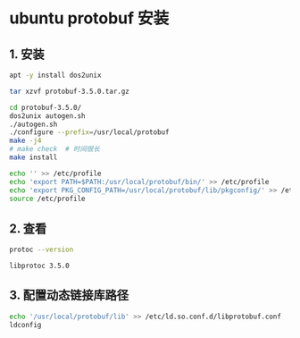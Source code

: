 # ubuntu protobuf 安装

## 1. 安装

```bash
apt -y install dos2unix

tar xzvf protobuf-3.5.0.tar.gz

cd protobuf-3.5.0/
dos2unix autogen.sh
./autogen.sh
./configure --prefix=/usr/local/protobuf
make -j4
# make check  # 时间很长
make install

echo '' >> /etc/profile
echo 'export PATH=$PATH:/usr/local/protobuf/bin/' >> /etc/profile
echo 'export PKG_CONFIG_PATH=/usr/local/protobuf/lib/pkgconfig/' >> /etc/profile
source /etc/profile
```

## 2. 查看

```bash
protoc --version
```

```text
libprotoc 3.5.0
```

## 3. 配置动态链接库路径

```bash
echo '/usr/local/protobuf/lib' >> /etc/ld.so.conf.d/libprotobuf.conf
ldconfig
```
